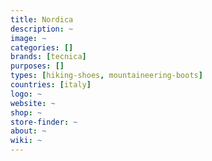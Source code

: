 ```yaml
---
title: Nordica
description: ~
image: ~
categories: []
brands: [tecnica]
purposes: []
types: [hiking-shoes, mountaineering-boots]
countries: [italy]
logo: ~
website: ~
shop: ~
store-finder: ~
about: ~
wiki: ~
---
```

